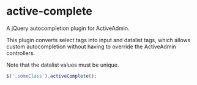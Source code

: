 active-complete
===============

A jQuery autocompletion plugin for ActiveAdmin.

This plugin converts select tags into input and datalist tags, which
allows custom autocompletion without having to override the ActiveAdmin
controllers.

Note that the datalist values must be unique.

```javascript 
$('.someClass').activeComplete();
```

